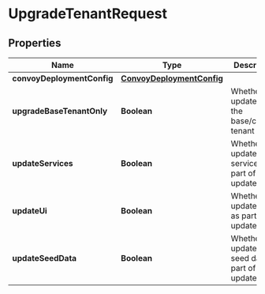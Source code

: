 

# UpgradeTenantRequest


## Properties

Name | Type | Description | Notes
------------ | ------------- | ------------- | -------------
**convoyDeploymentConfig** | [**ConvoyDeploymentConfig**](ConvoyDeploymentConfig.md) |  |  [optional]
**upgradeBaseTenantOnly** | **Boolean** | Whether to update only the base/console tenant |  [optional]
**updateServices** | **Boolean** | Whether to update the services as part of the update |  [optional]
**updateUi** | **Boolean** | Whether to update the UI as part of the update |  [optional]
**updateSeedData** | **Boolean** | Whether to update the seed data as part of the update |  [optional]



